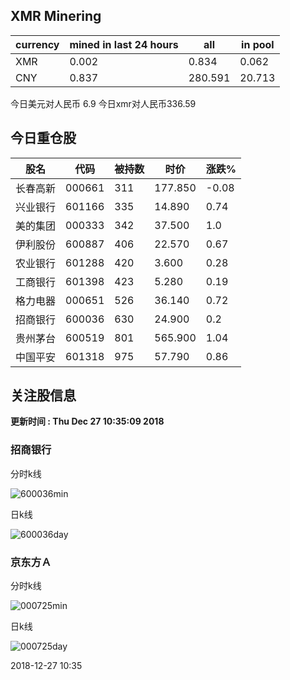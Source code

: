 ## XMR Minering

|currency|mined in last 24 hours|all|in pool|
|---|---|---|---|
|XMR|0.002|0.834|0.062|
|CNY|0.837|280.591|20.713|

今日美元对人民币 6.9	今日xmr对人民币336.59


## 今日重仓股 

|股名|代码|被持数|时价|涨跌%|
|---|---|---|---|---|
|长春高新|000661|311|177.850|-0.08|
|兴业银行|601166|335|14.890|0.74|
|美的集团|000333|342|37.500|1.0|
|伊利股份|600887|406|22.570|0.67|
|农业银行|601288|420|3.600|0.28|
|工商银行|601398|423|5.280|0.19|
|格力电器|000651|526|36.140|0.72|
|招商银行|600036|630|24.900|0.2|
|贵州茅台|600519|801|565.900|1.04|
|中国平安|601318|975|57.790|0.86|

## 关注股信息
**更新时间 : Thu Dec 27 10:35:09 2018**
### 招商银行 
分时k线

![600036min](http://image.sinajs.cn/newchart/min/n/sh600036.gif)

日k线

![600036day](http://image.sinajs.cn/newchart/daily/n/sh600036.gif)

### 京东方Ａ 
分时k线

![000725min](http://image.sinajs.cn/newchart/min/n/sz000725.gif)

日k线

![000725day](http://image.sinajs.cn/newchart/daily/n/sz000725.gif)

2018-12-27 10:35